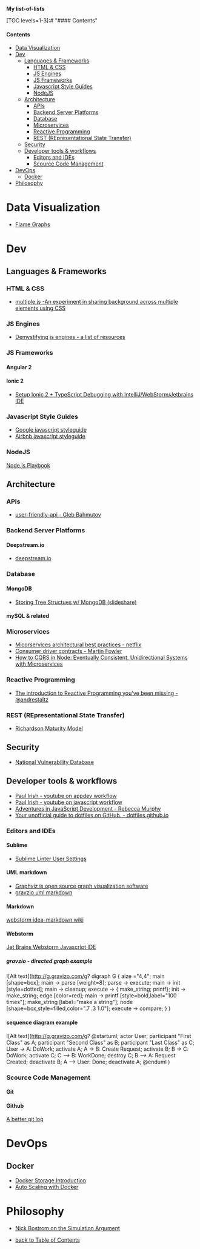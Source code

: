 **My list-of-lists**

<a href="#toc"></a>
[TOC levels=1-3]:# "#### Contents"

#### Contents
- [Data Visualization](#data-visualization)
- [Dev](#dev)
    - [Languages & Frameworks](#languages--frameworks)
        - [HTML & CSS](#html--css)
        - [JS Engines](#js-engines)
        - [JS Frameworks](#js-frameworks)
        - [Javascript Style Guides](#javascript-style-guides)
        - [NodeJS](#nodejs)
    - [Architecture](#architecture)
        - [APIs](#apis)
        - [Backend Server Platforms](#backend-server-platforms)
        - [Database](#database)
        - [Microservices](#microservices)
        - [Reactive Programming](#reactive-programming)
        - [REST (REpresentational State Transfer)](#rest-representational-state-transfer)
    - [Security](#security)
    - [Developer tools & workflows](#developer-tools--workflows)
        - [Editors and IDEs](#editors-and-ides)
        - [Scource Code Management](#scource-code-management)
- [DevOps](#devops)
    - [Docker](#docker)
- [Philosophy](#philosophy)

# Data Visualization
* [Flame Graphs](http://www.brendangregg.com/flamegraphs.html) 

# Dev

## Languages & Frameworks

### HTML & CSS
* [multiple.js -An experiment in sharing background across multiple elements using CSS](http://multiple.js.org/) 
 
### JS Engines 
* [Demystifying js engines - a list of resources](https://github.com/a0viedo/demystifying-js-engines?utm_campaign=explore-email&utm_medium=email&utm_source=newsletter&utm_term=weekly) 

### JS Frameworks
#### Angular 2
#### Ionic 2
* [Setup Ionic 2 + TypeScript Debugging with IntelliJ/WebStorm/Jetbrains IDE](http://blog.thecodecampus.de/setup-ionic-2-typescript-debugging-intellijwebstormjetbrains-ide/)
### Javascript Style Guides
* [Google javascript styleguide](https://google.github.io/styleguide/javascriptguide.xml)
* [Airbnb javascript styleguide](https://github.com/airbnb/javascript) 
### NodeJS
[Node.js Playbook](https://github.com/HiFaraz/node-playbook?utm_campaign=explore-email&utm_medium=email&utm_source=newsletter&utm_term=weekly#workflow) 

## Architecture
### APIs
* [user-friendly-api - Gleb Bahmutov](http://glebbahmutov.com/blog/user-friendly-api/)

### Backend Server Platforms
#### Deepstream.io
* [deepstream.io](http://www.deepstream.io)

### Database
#### MongoDB
* [Storing Tree Structues w/ MongoDB (slideshare)](http://www.slideshare.net/voronenko/storing-tree-structures-with-mongodb)

#### mySQL & related

### Microservices
* [Micorservices architectural best practices - netflix](https://www.nginx.com/blog/microservices-at-netflix-architectural-best-practices/)
* [Consumer driver contracts - Martin Fowler](http://martinfowler.com/articles/consumerDrivenContracts.html)
* [How to CQRS in Node: Eventually Consistent, Unidirectional Systems with Microservices](http://nycnode.com/videos/matt-walters-how-to-cqrs-in-node-eventually-consistent-unidirectional-systems-with-microservices)

### Reactive Programming
* [The introduction to Reactive Programming you've been missing - @andrestaltz](https://gist.github.com/staltz/868e7e9bc2a7b8c1f754)

### REST (REpresentational State Transfer)
* [Richardson Maturity Model](http://martinfowler.com/articles/richardsonMaturityModel.html)

## Security
* [National Vulnerability Database](https://nvd.nist.gov/home.cfm)

## Developer tools & workflows
* [Paul Irish - youtube on appdev workflow](https://www.youtube.com/watch?v=vDbbz-BdyYc)
* [Paul Irish - youtube on javascript workflow](https://www.youtube.com/watch?v=f7AU2Ozu8eo)
* [Adventures in JavaScript Development - Rebecca Murphy](http://rmurphey.com/)
* <a href="http://dotfiles.github.io" target="_blank">Your unofficial guide to dotfiles on GitHub. - dotfiles.github.io</a>
###  Editors and IDEs
#### Sublime
* [Sublime Linter User Settings](http://bl.ocks.org/bretdavidson/3189814)
#### UML markdown 
* [Graphviz is open source graph visualization software](http://www.graphviz.org/)
* [gravzio uml markdown](http://gravizo.com)
#### Markdown
[webstorm idea-markdown wiki](https://github.com/vsch/idea-multimarkdown/wiki/Adding-a-Table-of-Contents) 
#### Webstorm
[Jet Brains Webstorm Javascript IDE](https://www.jetbrains.com/webstorm/) 
##### gravzio - directed graph example 
![Alt text](http://g.gravizo.com/g?
  digraph G {
    aize ="4,4";
    main [shape=box];
    main -> parse [weight=8];
    parse -> execute;
    main -> init [style=dotted];
    main -> cleanup;
    execute -> { make_string; printf};
    init -> make_string;
    edge [color=red];
    main -> printf [style=bold,label="100 times"];
    make_string [label="make a string"];
    node [shape=box,style=filled,color=".7 .3 1.0"];
    execute -> compare;
  }
)

#### sequence diagram example

![Alt text](http://g.gravizo.com/g?
@startuml;
actor User;
participant "First Class" as A;
participant "Second Class" as B;
participant "Last Class" as C;
User -> A: DoWork;
activate A;
A -> B: Create Request;
activate B;
B -> C: DoWork;
activate C;
C --> B: WorkDone;
destroy C;
B --> A: Request Created;
deactivate B;
A --> User: Done;
deactivate A;
@enduml
)

### Scource Code Management
#### Git
#### Github
[A better git log](https://coderwall.com/p/euwpig/a-better-git-log) 

# DevOps
## Docker
* [Docker Storage Introduction](https://deis.com/blog/2016/docker-storage-introduction/?mkt_tok=eyJpIjoiTXpNNU1tUXhZVGRrTXpnNSIsInQiOiJreDk2b0h3TDJmcjBEcjVsOXZVMUl4dXd2RGFcL0pKWUFnWkcwUFZDbEFYYU56QWhnaTlsUXpDMDVEQ1R2TCt4R2N3Z0tnaFFUMERlQWVXNGo2elQwWUpRVnVTS1NcLzkrS1A0Q3FvTGZNeVNVPSJ9)
* [Auto Scaling with Docker](https://botleg.com/stories/auto-scaling-with-docker/?mkt_tok=eyJpIjoiTXpNNU1tUXhZVGRrTXpnNSIsInQiOiJreDk2b0h3TDJmcjBEcjVsOXZVMUl4dXd2RGFcL0pKWUFnWkcwUFZDbEFYYU56QWhnaTlsUXpDMDVEQ1R2TCt4R2N3Z0tnaFFUMERlQWVXNGo2elQwWUpRVnVTS1NcLzkrS1A0Q3FvTGZNeVNVPSJ9) 

# Philosophy
* [Nick Bostrom on the Simulation Argument](http://philosophybites.com/2011/08/nick-bostrom-on-the-simulation-argument.html) 

* <a href="#toc">back to Table of Contents</a> 